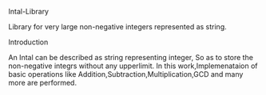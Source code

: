 Intal-Library

Library for very large non-negative integers represented as string.

Introduction

An Intal can be described as string representing integer, So as to store the non-negative integrs without 
any upperlimit. 
In this work,Implemenataion of basic operations like Addition,Subtraction,Multiplication,GCD and many more are
performed. 

